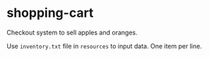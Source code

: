 # shopping-cart
Checkout system to sell apples and oranges.

Use `inventory.txt` file in `resources` to input data. One item per line.

